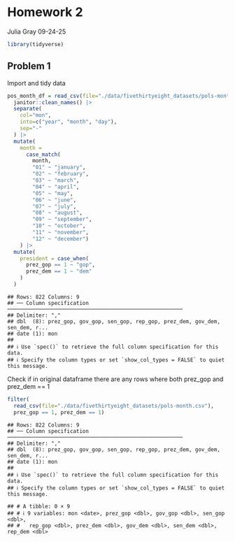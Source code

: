 Homework 2
================
Julia Gray
09-24-25

``` r
library(tidyverse)
```

## Problem 1

Import and tidy data

``` r
pos_month_df = read_csv(file="./data/fivethirtyeight_datasets/pols-month.csv") |> 
  janitor::clean_names() |> 
  separate(
    col="mon",
    into=c("year", "month", "day"),
    sep="-"
  ) |> 
  mutate(
    month = 
      case_match(
        month, 
        "01" ~ "january", 
        "02" ~ "february",
        "03" ~ "march",
        "04" ~ "april", 
        "05" ~ "may",
        "06" ~ "june",
        "07" ~ "july",
        "08" ~ "august",
        "09" ~ "september",
        "10" ~ "october",
        "11" ~ "november",
        "12" ~ "december") 
    ) |> 
  mutate(
    president = case_when(
      prez_gop == 1 ~ "gop",
      prez_dem == 1 ~ "dem"
    )
  )
```

    ## Rows: 822 Columns: 9
    ## ── Column specification ────────────────────────────────────────────────────────
    ## Delimiter: ","
    ## dbl  (8): prez_gop, gov_gop, sen_gop, rep_gop, prez_dem, gov_dem, sen_dem, r...
    ## date (1): mon
    ## 
    ## ℹ Use `spec()` to retrieve the full column specification for this data.
    ## ℹ Specify the column types or set `show_col_types = FALSE` to quiet this message.

Check if in original dataframe there are any rows where both prez_gop
and prez_dem == 1

``` r
filter(
  read_csv(file="./data/fivethirtyeight_datasets/pols-month.csv"), 
  prez_gop == 1, prez_dem == 1)
```

    ## Rows: 822 Columns: 9
    ## ── Column specification ────────────────────────────────────────────────────────
    ## Delimiter: ","
    ## dbl  (8): prez_gop, gov_gop, sen_gop, rep_gop, prez_dem, gov_dem, sen_dem, r...
    ## date (1): mon
    ## 
    ## ℹ Use `spec()` to retrieve the full column specification for this data.
    ## ℹ Specify the column types or set `show_col_types = FALSE` to quiet this message.

    ## # A tibble: 0 × 9
    ## # ℹ 9 variables: mon <date>, prez_gop <dbl>, gov_gop <dbl>, sen_gop <dbl>,
    ## #   rep_gop <dbl>, prez_dem <dbl>, gov_dem <dbl>, sen_dem <dbl>, rep_dem <dbl>
